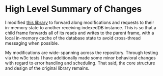 # High Level Summary of Changes

I modified [this library](https://github.com/dumbmatter/fakeIndexedDB) to forward along modifications and requests to their in-memory state to another receiving indexedDB instance. This is so that a child frame forwards all of its reads and writes to the parent frame, with a local in-memory cache of the database state to avoid cross-thread messaging when possible.

My modifications are wide-spanning across the repository. Through testing via the w3c tests I have additionally made some minor behavioral changes with regard to error handling and scheduling. That said, the core structure and design of the original library remains.
